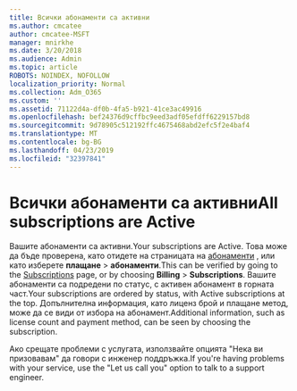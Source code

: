 ```yaml
---
title: Всички абонаменти са активни
ms.author: cmcatee
author: cmcatee-MSFT
manager: mnirkhe
ms.date: 3/20/2018
ms.audience: Admin
ms.topic: article
ROBOTS: NOINDEX, NOFOLLOW
localization_priority: Normal
ms.collection: Adm_O365
ms.custom: ''
ms.assetid: 71122d4a-df0b-4fa5-b921-41ce3ac49916
ms.openlocfilehash: bef24376d9cffbc9eed3adf05efdff6229157bd8
ms.sourcegitcommit: 9d78905c512192ffc4675468abd2efc5f2e4baf4
ms.translationtype: MT
ms.contentlocale: bg-BG
ms.lasthandoff: 04/23/2019
ms.locfileid: "32397841"
---
```

# <a name="all-subscriptions-are-active"></a><span data-ttu-id="ce328-102">Всички абонаменти са активни</span><span class="sxs-lookup"><span data-stu-id="ce328-102">All subscriptions are Active</span></span>

<span data-ttu-id="ce328-103">Вашите абонаменти са активни.</span><span class="sxs-lookup"><span data-stu-id="ce328-103">Your subscriptions are Active.</span></span> <span data-ttu-id="ce328-104">Това може да бъде проверена, като отидете на страницата на [абонаменти](https://go.microsoft.com/fwlink/p/?linkid=842054) , или като изберете **плащане** \> **абонаменти**.</span><span class="sxs-lookup"><span data-stu-id="ce328-104">This can be verified by going to the [Subscriptions](https://go.microsoft.com/fwlink/p/?linkid=842054) page, or by choosing **Billing** \> **Subscriptions**.</span></span> <span data-ttu-id="ce328-105">Вашите абонаменти са подредени по статус, с активен абонамент в горната част.</span><span class="sxs-lookup"><span data-stu-id="ce328-105">Your subscriptions are ordered by status, with Active subscriptions at the top.</span></span> <span data-ttu-id="ce328-106">Допълнителна информация, като лиценз брой и плащане метод, може да се види от избора на абонамент.</span><span class="sxs-lookup"><span data-stu-id="ce328-106">Additional information, such as license count and payment method, can be seen by choosing the subscription.</span></span>
  
<span data-ttu-id="ce328-107">Ако срещате проблеми с услугата, използвайте опцията "Нека ви призовавам" да говори с инженер поддръжка.</span><span class="sxs-lookup"><span data-stu-id="ce328-107">If you're having problems with your service, use the "Let us call you" option to talk to a support engineer.</span></span>
  

